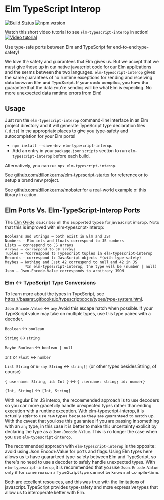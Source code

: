 # Elm TypeScript Interop

[![Build Status](https://travis-ci.org/dillonkearns/elm-typescript-interop.svg?branch=master)](https://travis-ci.org/dillonkearns/elm-typescript-interop)
[![npm version](https://badge.fury.io/js/elm-typescript-interop.svg)](https://badge.fury.io/js/elm-typescript-interop)

Watch this short video tutorial to see `elm-typescript-interop` in action!
[![Video tutorial](https://img.youtube.com/vi/xyWAlmNMz1A/0.jpg)](https://www.youtube.com/watch?v=xyWAlmNMz1A)

Use type-safe ports between Elm and TypeScript for end-to-end type-safety!

We love the safety and guarantees that Elm gives us. But we accept that we must give those up in our native javascript code for our Elm applications and the seams between the two languages. `elm-typescript-interop` gives the same guarantees of no runtime exceptions for sending and receiving data between Elm and TypeScript. If your code compiles, you have the guarantee that the data you're sending will be what Elm is expecting. No more unexpected data runtime errors from Elm!

## Usage

Just run the `elm-typescript-interop` command-line interface in an Elm project directory
and it will generate TypeScript type declaration files (`.d.ts`) in the appropriate places
to give you type-safety and autocompletion for your Elm ports!

- `npm install --save-dev elm-typescript-interop`.
- Add an entry in your `package.json` `scripts` section to run
  `elm-typescript-interop` before each build.

Alternatively, you can run `npx elm-typescript-interop`.

See [github.com/dillonkearns/elm-typescript-starter](https://github.com/dillonkearns/elm-typescript-starter) for reference or to setup a brand new project.

See [github.com/dillonkearns/mobster](https://github.com/dillonkearns/mobster)
for a real-world example of this library in action.

## Elm Ports Vs. Elm-TypeScript-Interop Ports

The [Elm Guide](https://guide.elm-lang.org/interop/javascript.html) describes all the supported types for javascript interop. Note that this is improved with elm-typescript-interop:

    Booleans and Strings – both exist in Elm and JS!
    Numbers – Elm ints and floats correspond to JS numbers
    Lists – correspond to JS arrays
    Arrays – correspond to JS arrays
    Tuples – *correspond to TypeScript tuples in elm-typescript-interop
    Records – correspond to JavaScript objects *(with type-safety)
    Maybes – Nothing and Just 42 correspond to null and 42 in JS
             *In elm-typescript-interop, the type will be (number | null)
    Json – Json.Encode.Value corresponds to arbitrary JSON

### Elm <-> TypeScript Type Conversions

To learn more about the types in TypeScript, see https://basarat.gitbooks.io/typescript/docs/types/type-system.html.

`Json.Encode.Value` <-> `any` Avoid this escape hatch when possible. If your TypeScript value may take on multiple types, use this type paired with a decoder.

`Boolean` <-> `boolean`

`String` <-> `string`

`Maybe Boolean` <-> `boolean | null`

`Int` or `Float` <-> `number`

`List String` or `Array String` <-> `string[]`
(or other types besides String, of course)

`{ username: String, id: Int }` <-> `{ username: string; id: number}`

`(Int, String)` <-> `[Int, String]`

With regular Elm JS interop, the recommended approach is to use decoders so you can more gracefully handle unexpected types rather than ending execution with a runtime exception. With elm-typescript-interop, it is actually _safer_ to use raw types because they are guaranteed to match up. With the caveat that you lose this guarantee if you are passing in something with an `any` type, in this case it is better to make this uncertainty explicit by declaring the type as a `Json.Decode.Value`.
This is no longer the case when you use `elm-typescript-interop`.

The recommended approach with `elm-typescript-interop` is the opposite: avoid
using Json.Encode.Value for ports and flags. Using Elm types here allows us to
have guaranteed type-safety between Elm and TypeScript, so there's no need to use
a decoder to safely handle unexpected types. With `elm-typescript-interop`, it is
recommended that you use `Json.Encode.Value` only if for some reason a
TypeScript type cannot be known at compile-time.

Both are excellent resources, and this was true with the limitations of javascript.
TypeScript provides type-safety and more expressive types that allow us to
interoperate better with Elm.
